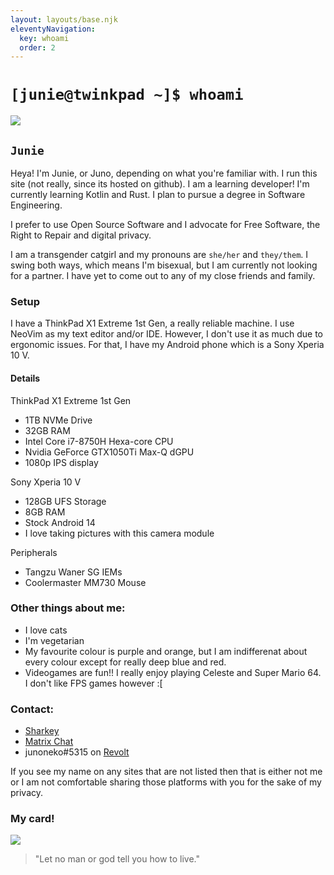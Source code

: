 ```yaml
---
layout: layouts/base.njk
eleventyNavigation:
  key: whoami
  order: 2
---
```

# `[junie@twinkpad ~]$ whoami`

<img src="https://avatars.githubusercontent.com/u/122979310" class="center">

<h2 class="center"><code>Junie</code></h2>

Heya! I'm Junie, or Juno, depending on what you're familiar with. I run this site (not really, since its hosted on github). I am a learning developer! I'm currently learning Kotlin and Rust. I plan to pursue a degree in Software Engineering.

I prefer to use Open Source Software and I advocate for Free Software, the Right to Repair and digital privacy.

I am a transgender catgirl and my pronouns are `she/her` and `they/them`. I swing both ways, which means I'm bisexual, but I am currently not looking for a partner. I have yet to come out to any of my close friends and family.

### Setup
I have a ThinkPad X1 Extreme 1st Gen, a really reliable machine. I use NeoVim as my text editor and/or IDE. However, I don't use it as much due to ergonomic issues.
For that, I have my Android phone which is a Sony Xperia 10 V.

#### Details

ThinkPad X1 Extreme 1st Gen

- 1TB NVMe Drive
- 32GB RAM
- Intel Core i7-8750H Hexa-core CPU
- Nvidia GeForce GTX1050Ti Max-Q dGPU
- 1080p IPS display

Sony Xperia 10 V

- 128GB UFS Storage
- 8GB RAM
- Stock Android 14
- I love taking pictures with this camera module

Peripherals

- Tangzu Waner SG IEMs
- Coolermaster MM730 Mouse

### Other things about me:
- I love cats
- I'm vegetarian
- My favourite colour is purple and orange, but I am indifferenat about every colour except for really deep blue and red.
- Videogames are fun!! I really enjoy playing Celeste and Super Mario 64. I don't like FPS games however :[

### Contact:
- [Sharkey](https://kitty.social/@nmj)
- [Matrix Chat](https://matrix.to/#/@notmyjunie:catgirl.cloud)
- junoneko#5315 on [Revolt](https://revolt.chat)

If you see my name on any sites that are not listed then that is either not me or I am not comfortable sharing those platforms with you for the sake of my privacy.

<h3 class="center">My card!</h3>

<a href="https://files.catbox.moe/kathda.jpg"><img src="https://files.catbox.moe/kathda.jpg" class="what"></a>

> "Let no man or god tell you how to live."
